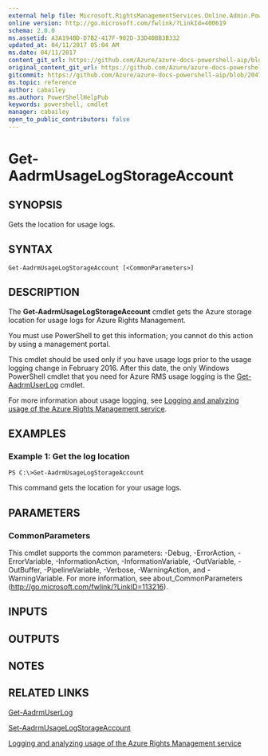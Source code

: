 ```yaml
---
external help file: Microsoft.RightsManagementServices.Online.Admin.PowerShell.dll-Help.xml
online version: http://go.microsoft.com/fwlink/?LinkId=400619
schema: 2.0.0
ms.assetid: A3A194BD-D7B2-417F-902D-33D40BB3B332
updated_at: 04/11/2017 05:04 AM
ms.date: 04/11/2017
content_git_url: https://github.com/Azure/azure-docs-powershell-aip/blob/release-ipclient/Azure%20Information%20Protection/AADRM/vlatest/Get-AadrmUsageLogStorageAccount.md
original_content_git_url: https://github.com/Azure/azure-docs-powershell-aip/blob/release-ipclient/Azure%20Information%20Protection/AADRM/vlatest/Get-AadrmUsageLogStorageAccount.md
gitcommit: https://github.com/Azure/azure-docs-powershell-aip/blob/2047afa5f7c701b3cf7c3a822ab28ef22a7a6869
ms.topic: reference
author: cabailey
ms.author: PowerShellHelpPub
keywords: powershell, cmdlet
manager: cabailey
open_to_public_contributors: false
---
```


# Get-AadrmUsageLogStorageAccount

## SYNOPSIS
Gets the location for usage logs.

## SYNTAX

```
Get-AadrmUsageLogStorageAccount [<CommonParameters>]
```

## DESCRIPTION
The **Get-AadrmUsageLogStorageAccount** cmdlet gets the Azure storage location for usage logs for Azure Rights Management.

You must use PowerShell to get this information; you cannot do this action by using a management portal.

This cmdlet should be used only if you have usage logs prior to the usage logging change in February 2016.
After this date, the only Windows PowerShell cmdlet that you need for Azure RMS usage logging is the [Get-AadrmUserLog](./Get-AadrmUserLog.md) cmdlet.

For more information about usage logging, see [Logging and analyzing usage of the Azure Rights Management service](https://docs.microsoft.com/information-protection/deploy-use/log-analyze-usage).

## EXAMPLES

### Example 1: Get the log location
```
PS C:\>Get-AadrmUsageLogStorageAccount
```

This command gets the location for your usage logs.

## PARAMETERS

### CommonParameters
This cmdlet supports the common parameters: -Debug, -ErrorAction, -ErrorVariable, -InformationAction, -InformationVariable, -OutVariable, -OutBuffer, -PipelineVariable, -Verbose, -WarningAction, and -WarningVariable. For more information, see about_CommonParameters (http://go.microsoft.com/fwlink/?LinkID=113216).

## INPUTS

## OUTPUTS

## NOTES

## RELATED LINKS

[Get-AadrmUserLog](./Get-AadrmUserLog.md)

[Set-AadrmUsageLogStorageAccount](./Set-AadrmUsageLogStorageAccount.md)

[Logging and analyzing usage of the Azure Rights Management service](https://docs.microsoft.com/information-protection/deploy-use/log-analyze-usage)
